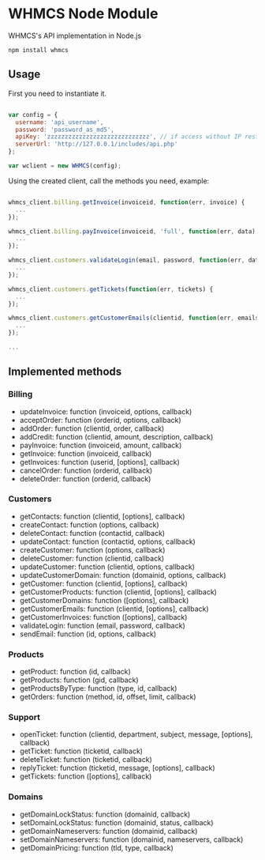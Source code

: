 WHMCS Node Module
=========

WHMCS's API implementation in Node.js

```
npm install whmcs
```

## Usage

First you need to instantiate it.

```javascript

var config = {
  username: 'api_username',
  password: 'password_as_md5',
  apiKey: 'zzzzzzzzzzzzzzzzzzzzzzzzzzzzz', // if access without IP restriction
  serverUrl: 'http://127.0.0.1/includes/api.php'
};

var wclient = new WHMCS(config);
```

Using the created client, call the methods you need, example:


```javascript

whmcs_client.billing.getInvoice(invoiceid, function(err, invoice) {
  ...
});

whmcs_client.billing.payInvoice(invoiceid, 'full', function(err, data) {
  ...
});

whmcs_client.customers.validateLogin(email, password, function(err, data) {
  ...
});

whmcs_client.customers.getTickets(function(err, tickets) {
  ...
});

whmcs_client.customers.getCustomerEmails(clientid, function(err, emails) {
  ...
});

...

```

## Implemented methods

### Billing

- updateInvoice: function (invoiceid, options, callback)
- acceptOrder: function (orderid, options, callback)
- addOrder: function (clientid, order, callback)
- addCredit: function (clientid, amount, description, callback)
- payInvoice: function (invoiceid, amount, callback)
- getInvoice: function (invoiceid, callback)
- getInvoices: function (userid, [options], callback)
- cancelOrder: function (orderid, callback)
- deleteOrder: function (orderid, callback)

### Customers

- getContacts: function (clientid, [options], callback)
- createContact: function (options, callback)
- deleteContact: function (contactid, callback)
- updateContact: function (contactid, options, callback)
- createCustomer: function (options, callback)
- deleteCustomer: function (clientid, callback)
- updateCustomer: function (clientid, options, callback)
- updateCustomerDomain: function (domainid, options, callback)
- getCustomer: function (clientid, [options], callback)
- getCustomerProducts: function (clientid, [options], callback)
- getCustomerDomains: function ([options], callback)
- getCustomerEmails: function (clientid, [options], callback)
- getCustomerInvoices: function ([options], callback)
- validateLogin: function (email, password, callback)
- sendEmail: function (id, options, callback)


### Products

- getProduct: function (id, callback)
- getProducts: function (gid, callback)
- getProductsByType: function (type, id, callback)
- getOrders: function (method, id, offset, limit, callback)


### Support

- openTicket: function (clientid, department, subject, message, [options], callback)
- getTicket: function (ticketid, callback)
- deleteTicket: function (ticketid, callback)
- replyTicket: function (ticketid, message, [options], callback)
- getTickets: function ([options], callback)


### Domains

- getDomainLockStatus: function (domainid, callback)
- setDomainLockStatus: function (domainid, status, callback)
- getDomainNameservers: function (domainid, callback)
- setDomainNameservers: function (domainid, nameservers, callback)
- getDomainPricing: function (tld, type, callback)
